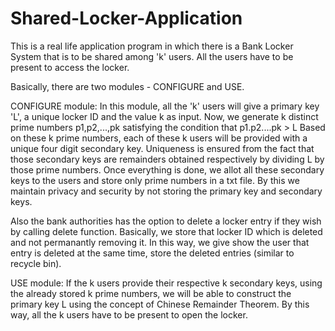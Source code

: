 # Shared-Locker-Application

This is a real life application program in which there is a Bank Locker System that is to be shared among 'k' users. All the users have to be present to access the locker.

Basically, there are two modules - CONFIGURE and USE.

CONFIGURE module:
In this module, all the 'k' users will give a primary key 'L', a unique locker ID and the value k as input. Now, we generate k distinct prime numbers p1,p2,...,pk satisfying the condition that p1.p2....pk > L
Based on these k prime numbers, each of these k users will be provided with a unique four digit secondary key. Uniqueness is ensured from the fact that those secondary keys are remainders obtained respectively by dividing L by those prime numbers.
Once everything is done, we allot all these secondary keys to the users and store only prime numbers in a txt file.
By this we maintain privacy and security by not storing the primary key and secondary keys.

Also the bank authorities has the option to delete a locker entry if they wish by calling delete function. Basically, we store that locker ID which is deleted and not permanantly removing it. In this way, we give show the user that entry is deleted at the same time, store the deleted entries (similar to recycle bin).

USE module:
If the k users provide their respective k secondary keys, using the already stored k prime numbers, we will be able to construct the primary key L using the concept of Chinese Remainder Theorem.
By this way, all the k users have to be present to open the locker.
